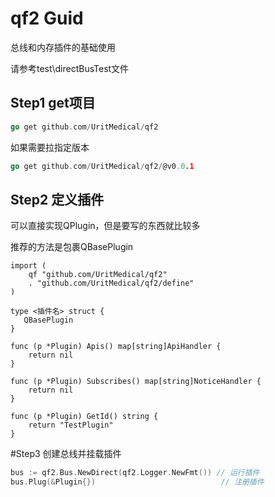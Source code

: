 # qf2 Guid

总线和内存插件的基础使用

请参考test\directBusTest文件

## Step1 get项目

```go
go get github.com/UritMedical/qf2

```

如果需要拉指定版本

 ```go
 go get github.com/UritMedical/qf2/@v0.0.1
 ```

## Step2 定义插件

可以直接实现QPlugin，但是要写的东西就比较多

推荐的方法是包裹QBasePlugin

```
import (
	qf "github.com/UritMedical/qf2"
	. "github.com/UritMedical/qf2/define"
)

type <插件名> struct {
   QBasePlugin
}

func (p *Plugin) Apis() map[string]ApiHandler {
	return nil
}

func (p *Plugin) Subscribes() map[string]NoticeHandler {
	return nil
}

func (p *Plugin) GetId() string {
	return "TestPlugin"
}
```
#Step3 创建总线并挂载插件

```go
bus := qf2.Bus.NewDirect(qf2.Logger.NewFmt()) // 运行插件
bus.Plug(&Plugin{})                            // 注册插件
```